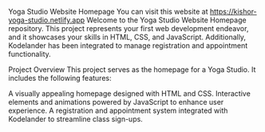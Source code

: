 Yoga Studio Website Homepage
You can visit this website at https://kishor-yoga-studio.netlify.app
Welcome to the Yoga Studio Website Homepage repository. This project represents your first web development endeavor, and it
showcases your skills in HTML, CSS, and JavaScript. Additionally, Kodelander has been integrated to manage registration and
appointment functionality.

Project Overview
This project serves as the homepage for a Yoga Studio. It includes the following features:

A visually appealing homepage designed with HTML and CSS.
Interactive elements and animations powered by JavaScript to enhance user experience.
A registration and appointment system integrated with Kodelander to streamline class sign-ups.
